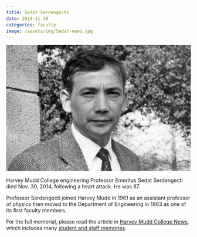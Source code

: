 ```yaml
---
title: Sedat Serdengecti
date: 2014-11-30
categories: faculty
image: /assets/img/Sedat-news.jpg
---
```

![Sedat Serdengecti](/assets/img/Sedat-news.jpg)

Harvey Mudd College engineering Professor Emeritus Sedat Serdengecti died Nov. 30, 2014, following a heart attack. He was 87.

Professor Serdengecti joined Harvey Mudd in 1961 as an assistant professor of physics then moved to the Department of Engineering in 1963 as one of its first faculty members.

For the full memorial, please read the article in [Harvey Mudd College News](https://www.hmc.edu/about-hmc/2015/01/07/sedat-serdengecti-versatile-scholar-impacted-engineering-physics-computer-science/), which includes many [student and staff memories](https://www.hmc.edu/in-memoriam/sedat-serdengecti/).
